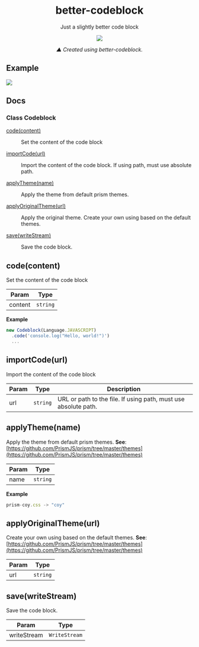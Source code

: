 <!-- README for NPM; the one for GitHub is in .github directory. -->

<h1 align="center">better-codeblock</h1>
<p align="center">Just a slightly better code block</p>

<p align="center">
  <img align="center" src="https://cdn.discordapp.com/attachments/718050872663212086/808483432531099658/161281824025953748.png">
</p>
<p align="center">
  <i>▲ Created using better-codeblock.</i>
</p>

## Example
![](https://svgshare.com/i/TsJ.svg)

## Docs

### Class Codeblock

<dl>
<dt><a href="#code">code(content)</a></dt>
<dd><p>Set the content of the code block</p>
</dd>
<dt><a href="#importCode">importCode(url)</a></dt>
<dd><p>Import the content of the code block.  If using path, must use absolute path.</p>
</dd>
<dt><a href="#applyTheme">applyTheme(name)</a></dt>
<dd><p>Apply the theme from default prism themes.</p>
</dd>
<dt><a href="#applyOriginalTheme">applyOriginalTheme(url)</a></dt>
<dd><p>Apply the original theme.
Create your own using based on the default themes.</p>
</dd>
<dt><a href="#save">save(writeStream)</a></dt>
<dd><p>Save the code block.</p>
</dd>
</dl>

<a name="code"></a>

## code(content)
Set the content of the code block

| Param | Type |
| --- | --- |
| content | <code>string</code> |

**Example**
```js
new Codeblock(Language.JAVASCRIPT)
  .code('console.log("Hello, world!")')
  ...
```
<a name="importCode"></a>

## importCode(url)
Import the content of the code block

| Param | Type | Description |
| --- | --- | --- |
| url | <code>string</code> | URL or path to the file.  If using path, must use absolute path. |

<a name="applyTheme"></a>

## applyTheme(name)
Apply the theme from default prism themes.
**See**: [https://github.com/PrismJS/prism/tree/master/themes](https://github.com/PrismJS/prism/tree/master/themes)

| Param | Type |
| --- | --- |
| name | <code>string</code> |

**Example**
```js
prism-coy.css -> "coy"
```
<a name="applyOriginalTheme"></a>

## applyOriginalTheme(url)
Create your own using based on the default themes.
**See**: [https://github.com/PrismJS/prism/tree/master/themes](https://github.com/PrismJS/prism/tree/master/themes)

| Param | Type |
| --- | --- |
| url | <code>string</code> |

<a name="save"></a>

## save(writeStream)
Save the code block.

| Param | Type |
| --- | --- |
| writeStream | <code>WriteStream</code> |
